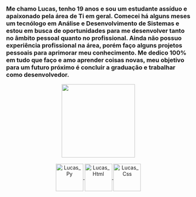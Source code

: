 ### Me chamo Lucas, tenho 19 anos e sou um estudante assíduo e apaixonado pela área de Ti em geral. Comecei há alguns meses um tecnólogo em Análise e Desenvolvimento de Sistemas e estou em busca de oportunidades para me desenvolver tanto no âmbito pessoal quanto no profissional. Ainda não possuo experiência profissional na área, porém faço alguns projetos pessoais para aprimorar meu conhecimento. Me dedico 100% em tudo que faço e amo aprender coisas novas, meu objetivo para um futuro próximo é concluir a graduação e trabalhar como desenvolvedor.

<div align="center">
  <a href="https://github.com/lucasescol">
  <img height="200em" src="https://github-readme-stats.vercel.app/api?username=lucasescol&count_private=true&show_icons=true&theme=radical">
</div>

<div align="center" style="display: inline_block"><br>
  <img align="center" alt="Lucas_Py" height="75" width="75" src="https://cdn.jsdelivr.net/gh/devicons/devicon/icons/python/python-original.svg" />
  <img align="center" alt="Lucas_Html" height="75" width="75" src="https://cdn.jsdelivr.net/gh/devicons/devicon/icons/html5/html5-original.svg" />
  <img align="center" alt="Lucas_Css" height="75" width="75" src="https://cdn.jsdelivr.net/gh/devicons/devicon/icons/css3/css3-original.svg" />
</div>


